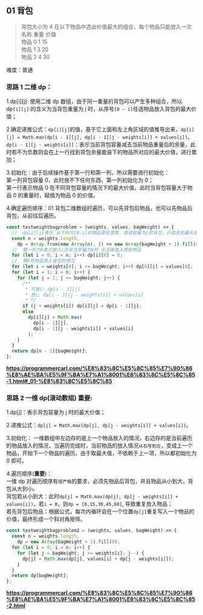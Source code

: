 ## 01 背包

> 背包大小为 4 在以下物品中选出价值最大的组合，每个物品只能放入一次  
> 名称 重量 价值  
> 物品 0 1 15  
> 物品 1 3 20  
> 物品 2 4 30

难度：普通

### 思路 1 二维 dp：

1.dp[i][j]: 使用二维 dp 数组，由于同一重量的背包可以产生多种组合，所以 dp`[i][j]`:的含义为当背包重量为 j 时，从序号`[0 ~ i]`任选物品放入背包的最大价值；

2.确定递推公式：`dp[i][j]`的值，基于它上面和左上角区域的值推导出来，`dp[i][j] = Math.max(dp[i - 1][j], dp[i - 1][j - weights[i]] + values[i])`。  
`dp[i - 1][j - weights[i]]`：表示当前背包容量减去当前物品重量后的余量，此时若不为负数则会在上一行找到背包余量能装下的物品所对应的最大价值，进行累加；

3.初始化：由于后续操作基于第一行和第一列，所以需要进行初始化：  
第一列背包容量 0，此时放不下任何东西，第一列初始化为 0；  
第一行表示物品 0 在不同背包容量的情况下的最大价值，此时当背包容量大于物品 0 的重量时，赋值为物品 0 的价值。

4.确定遍历顺序：01 背包二维数组的遍历，可以先背包后物品，也可以先物品后背包，从前往后遍历。

```javascript
const testweightbagproblem = (weights, values, bagWeight) => {
  //  dp[i][j]表示 从下标为[0-i]的物品里任意取，放进容量为j的背包，价值总和最大是多少。
  const n = weights.length,
    dp = Array.from(new Array(n), () => new Array(bagWeight + 1).fill(0));
  //  第一列为0表示放入i后背包余量为0时 无法再放入其他物品
  for (let i = 0; i < n; i++) dp[i][0] = 0;
  //  第0号物品放入背包的情况
  for (let i = weights[0]; i <= bagWeight; i++) dp[0][i] = values[0];
  for (let i = 1; i < n; i++) {
    for (let j = 1; j <= bagWeight; j++) {
      /**
       * 不放i: dp[i - 1][j]
       * 放i: dp[i - 1][j - weights[i]] + values[i]
       * */
      if (j < weights[i]) dp[i][j] = dp[i - 1][j];
      else
        dp[i][j] = Math.max(
          dp[i - 1][j],
          dp[i - 1][j - weights[i]] + values[i]
        );
    }
  }
  return dp[n - 1][bagWeight];
};
```

**https://programmercarl.com/%E8%83%8C%E5%8C%85%E7%90%86%E8%AE%BA%E5%9F%BA%E7%A1%8001%E8%83%8C%E5%8C%85-1.html#_01-%E8%83%8C%E5%8C%85**

### 思路 2 一维 dp(滚动数组) 重要:

1.dp[j]：表示背包容量为 j 时的最大价值；

2.递推公式：`dp[j] = Math.max(dp[j], dp[j - weights[i]] + values[i])`。

3.初始化： 一维数组中左边存的是上一个物品放入的情况，右边存的是当前遍历的物品放入的情况，当遍历完成时，当前物品的放入情况`从右写到左`，变成上一个物品，开始下一个物品的遍历。由于取最大值，不依赖于上一项，所以都初始化为 0 即可。

4.遍历顺序(**重要**)：  
一维 dp 对遍历顺序有`很严格`的要求，必须先物品后背包，并且物品从小到大，背包从大到小。  
背包若从小到大：此时`dp[j] = Math.max(dp[j], dp[j - weights[i]] + values[i])`，若`i = 0`，则`dp = [0,15,30,45,60]`, 导致重复放入物品；  
若先背包后物品：根据公式，每次内循环会在一个位置`dp[j]`重复写入一个物品的价值，最终形成一个斜对角矩阵。

```javascript
const testweightbagproblem2 = (weights, values, bagWeight) => {
  const n = weights.length,
    dp = new Array(bagWeight + 1).fill(0);
  for (let i = 0; i < n; i++) {
    for (let j = bagWeight; j >= weights[i]; j--) {
      dp[j] = Math.max(dp[j], values[i] + dp[j - weights[i]]);
    }
  }
  return dp[bagWeight];
};
```

**https://programmercarl.com/%E8%83%8C%E5%8C%85%E7%90%86%E8%AE%BA%E5%9F%BA%E7%A1%8001%E8%83%8C%E5%8C%85-2.html**

